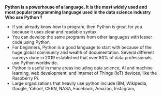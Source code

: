 **Python is a powerhouse of a language. It is the most widely used and most popular programming language used in the data science industry**
**Who use Python ?** 
- If you already know how to program, then Python is great for you because it uses clear and readable syntax.
- You can develop the same programs from other languages with lesser code using Python.
- For beginners, Python is a good language to start with because of the huge global community and wealth of documentation. Several different surveys done in 2019 established that over 80% of data professionals use Python worldwide.
- Python is useful in many areas including data science, AI and machine learning, web development, and Internet of Things (IoT) devices, like the Raspberry Pi.
- Large organizations that heavily use python include IBM, Wikipedia, Google, Yahoo!, CERN, NASA, Facebook, Amazon, Instagram,
